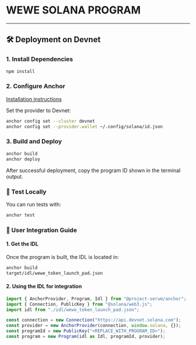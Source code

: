 # WEWE SOLANA PROGRAM

---

## 🛠️ Deployment on Devnet

### 1. Install Dependencies

```bash
npm install
```

### 2. Configure Anchor
[Installation instructions](https://www.anchor-lang.com/docs/installation)

Set the provider to Devnet:

```bash
anchor config set --cluster devnet
anchor config set --provider.wallet ~/.config/solana/id.json
```

### 3. Build and Deploy
```bash
anchor build
anchor deploy
```
After successful deployment, copy the program ID shown in the terminal output.

### 🧪 Test Locally
You can run tests with:

```bash
anchor test
```

### 🔌 User Integration Guide
#### 1. Get the IDL
Once the program is built, the IDL is located in:

```bash
anchor build
target/idl/wewe_token_launch_pad.json
```

#### 2. Using the IDL for integration
```ts
import { AnchorProvider, Program, Idl } from "@project-serum/anchor";
import { Connection, PublicKey } from "@solana/web3.js";
import idl from "./idl/wewe_token_launch_pad.json";

const connection = new Connection("https://api.devnet.solana.com");
const provider = new AnchorProvider(connection, window.solana, {});
const programId = new PublicKey("<REPLACE_WITH_PROGRAM_ID>");
const program = new Program(idl as Idl, programId, provider);
```
